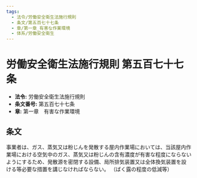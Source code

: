 ```yaml
---
tags:
  - 法令/労働安全衛生法施行規則
  - 条文/第五百七十七条
  - 章/第一章_有害な作業環境
  - 体系/労働安全衛生
---
```

# 労働安全衛生法施行規則 第五百七十七条

- **法令:** 労働安全衛生法施行規則
- **条文番号:** 第五百七十七条
- **章:** 第一章　有害な作業環境

## 条文
事業者は、ガス、蒸気又は粉じんを発散する屋内作業場においては、当該屋内作業場における空気中のガス、蒸気又は粉じんの含有濃度が有害な程度にならないようにするため、発散源を密閉する設備、局所排気装置又は全体換気装置を設ける等必要な措置を講じなければならない。
（ばく露の程度の低減等）

